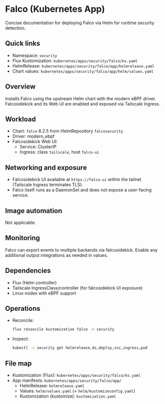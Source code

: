 # Falco (Kubernetes App)

Concise documentation for deploying Falco via Helm for runtime security detection.

## Quick links

- Namespace: `security`
- Flux Kustomization: `kubernetes/apps/security/falco/ks.yaml`
- HelmRelease: `kubernetes/apps/security/falco/app/helmrelease.yaml`
- Chart values: `kubernetes/apps/security/falco/app/helm/values.yaml`

## Overview

Installs Falco using the upstream Helm chart with the modern eBPF driver. Falcosidekick and its Web UI are enabled and exposed via Tailscale Ingress.

## Workload

- Chart: `falco` 6.2.5 from HelmRepository `falcosecurity`
- Driver: modern_ebpf
- Falcosidekick Web UI:
  - Service: ClusterIP
  - Ingress: class `tailscale`, host `falco-ui`

## Networking and exposure

- Falcosidekick UI available at `https://falco-ui` within the tailnet (Tailscale Ingress terminates TLS).
- Falco itself runs as a DaemonSet and does not expose a user-facing service.

## Image automation

Not applicable.

## Monitoring

Falco can export events to multiple backends via falcosidekick. Enable any additional output integrations as needed in values.

## Dependencies

- Flux (Helm controller)
- Tailscale IngressClass/controller (for falcosidekick UI exposure)
- Linux nodes with eBPF support

## Operations

- Reconcile:

  ```sh
  flux reconcile kustomization falco -n security
  ```

- Inspect:

  ```sh
  kubectl -n security get helmrelease,ds,deploy,svc,ingress,pod
  ```

## File map

- Kustomization (Flux): `kubernetes/apps/security/falco/ks.yaml`
- App manifests: `kubernetes/apps/security/falco/app/`
  - HelmRelease: `helmrelease.yaml`
  - Values: `helm/values.yaml` (+ `helm/kustomizeconfig.yaml`)
  - Kustomization (kustomize): `kustomization.yaml`